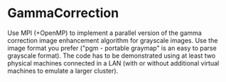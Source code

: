 # GammaCorrection

Use MPI (+OpenMP) to implement a parallel version of the gamma correction image enhancement algorithm for grayscale images. Use the image format you prefer ("pgm - portable graymap" is an easy to parse grayscale format). The code has to be demonstrated using at least two physical machines connected in a LAN (with or without additional virtual machines to emulate a larger cluster).
